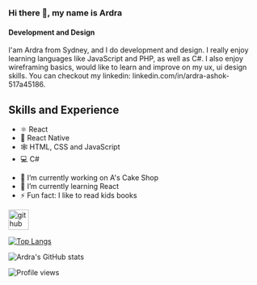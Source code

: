 ### Hi there 👋, my name is Ardra
#### Development and Design

I'am Ardra from Sydney, and I do development and design. I really enjoy learning languages like JavaScript and PHP, as well as C#. I also enjoy wireframing basics, would like to learn and improve on my ux, ui design skills.  You can checkout my linkedin: linkedin.com/in/ardra-ashok-517a45186. 

## Skills and Experience
* ⚛ React
* 📱 React Native
* 🕸 HTML, CSS and JavaScript
* 💻 C#

- 🔭 I’m currently working on A's Cake Shop 
- 🌱 I’m currently learning React 
- ⚡ Fun fact: I like to read kids books 
      


[<img src='https://cdn.jsdelivr.net/npm/simple-icons@3.0.1/icons/github.svg' alt='github' height='40'>](https://github.com/ArdraWorksRepo)  


[![Top Langs](https://github-readme-stats.vercel.app/api/top-langs/?username=ArdraWorksRepo&layout=compact&theme=tokyonight)](https://github.com/ArdraWorksRepo/github-readme-stats)

![Ardra's GitHub stats](https://github-readme-stats.vercel.app/api?username=ArdraWorksRepo&show_icons=true&theme=tokyonight)

![Profile views](https://gpvc.arturio.dev/ArdraWorksRepo)  
